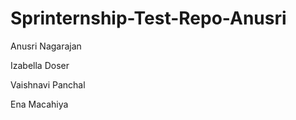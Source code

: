 # Sprinternship-Test-Repo-Anusri

Anusri Nagarajan

Izabella Doser

Vaishnavi Panchal

Ena Macahiya

